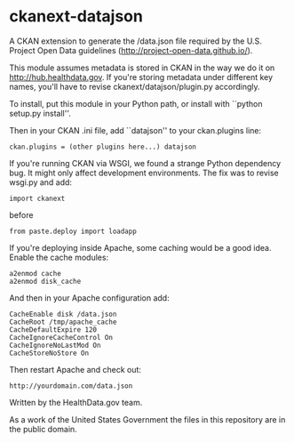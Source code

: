 ckanext-datajson
================

A CKAN extension to generate the /data.json file required by the
U.S. Project Open Data guidelines (http://project-open-data.github.io/).

This module assumes metadata is stored in CKAN in the way we do it
on http://hub.healthdata.gov. If you're storing metadata under different
key names, you'll have to revise ckanext/datajson/plugin.py accordingly.

To install, put this module in your Python path, or install with
``python setup.py install''.

Then in your CKAN .ini file, add ``datajson'' to your ckan.plugins line:

	ckan.plugins = (other plugins here...) datajson

If you're running CKAN via WSGI, we found a strange Python dependency
bug. It might only affect development environments. The fix was to
revise wsgi.py and add:

	import ckanext

before

	from paste.deploy import loadapp

If you're deploying inside Apache, some caching would be a good idea.
Enable the cache modules:

	a2enmod cache
	a2enmod disk_cache

And then in your Apache configuration add:

	CacheEnable disk /data.json
	CacheRoot /tmp/apache_cache
	CacheDefaultExpire 120
	CacheIgnoreCacheControl On
	CacheIgnoreNoLastMod On
	CacheStoreNoStore On

Then restart Apache and check out:

	http://yourdomain.com/data.json

Written by the HealthData.gov team.

As a work of the United States Government the files in this repository 
are in the public domain.

